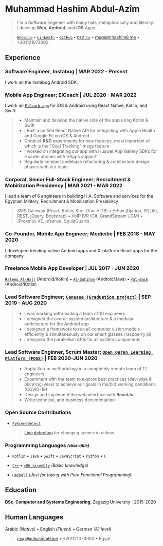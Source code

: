 # Muhammad Hashim Abdul-Azîm

> I'm a Software Engineer with many hats, metaphorically and literally. \
>  I develop **Web**, **Android**, and **iOS** Apps.

> [`Website`](https://mhashim6.me) • [`LinkedIn`](https://www.linkedin.com/in/mhashim6/) • [`GitHub`](https://github.com/mhashim6) • [`DEV.to`](https://dev.to/mhashim6) • <msg@mhashim6.me> • +201121073003

## Experience

### Software Engineer; Instabug | MAR 2022 - _Present_  
I work on the Instabug Android SDK.
### Mobile App Engineer; ElCoach | JUL 2020 - MAR 2022  
I work on [`ElCoach app`](https://elcoach.me) for iOS & Android using React Native, Kotlin, and Swift:  
> - Maintain and develop the native side of the app using Kotlin & Swift  
> - I Built a unified React Native API for integrating with Apple Health and Google Fit on iOS & Android  
> - Conduct **R&D** experiments for new features, most important of which is the "Goal Tracking" mega feature  
> - I worked on integrating our app with Huawei App Gallery SDKs for Huawei phones with GApps support  
> - Regularly conduct codebase refactoring & architecture design phases with our team  


### Corporal, Senior Full-Stack Engineer; Recruitment & Mobilization Presidency | MAR 2021 - MAR 2022  
I lead a team of 6 engineers in building H.A. Software and services for the Egyptian Military, Recruitment & Mobilization Presidency  
> SMS Gateway (React, Kotlin, Ktor, Oracle DB) • E-Fax (Django, SQLite, REST, jQuery, Bootstrap)  • VoIP IVR (C#, GrandStream UCM)  • (Proxmox VE, pfsense, SquidGuard)

### Co-Founder, Mobile App Engineer; Medicibe | FEB 2018 - MAY 2020

I developed trending native Android apps and X-platform React apps for the company.

### Freelance Mobile App Developer | JUL 2017 - JUN 2020

[`Rafeeq Al-Hajj`](https://play.google.com/store/apps/details?id=com.kaf.hajjcompanion) (Android/Kotlin) • [`Al-Sahihan`](https://play.google.com/store/apps/details?id=mhashim6.android.thetwoauthentics) (Android/Java) • [`Put-Back`](https://play.google.com/store/apps/details?id=mhashim6.android.putback) (Android/Kotlin)


  <div style="page-break-after: always;"></div>

### Lead Software Engineer; [`Canesee (Graduation project)`](https://github.com/canesee-project)  | SEP 2019 - AUG 2020

> - I was working with/leading a team of 10 engineers  
> - I designed the overall system architecture & a modular architecture for the Android app  
> - I designed a framework to run all computer vision models efficiently & simultaneously on our smart glasses (raspberry pi)  
> - I designed the parallelism APIs for all system components  


### Lead Software Enginner, Scrum Master; [`Open Quran Learning Platform (FOSS)`](https://github.com/Open-Quran-Learning) | FEB 2020-JUN 2020

> - Apply Scrum methodology in a completely remote team of 12 engineers  
> - Experiment with the team to explore best practices (dev-wise & planning-wise) to achieve our goals in morbid working conditions (COVID-19)  
> - Design and implement the web interface with **ReactJs**  
> - Write technical, and business documentation  

### Open Source Contributions

- [`PySceneDetect`](https://pyscenedetect.readthedocs.io/en/stable/)

  > [Live detection](https://github.com/Breakthrough/PySceneDetect/pull/151) for changing scenes in videos

### Programming Languages <i style="font-size: small;">(click-able)</i>

- [`Kotlin`](https://github.com/mhashim6?tab=repositories&language=kotlin) • [`Java`](https://github.com/mhashim6?tab=repositories&language=java) • [`Swift`](https://github.com/mhashim6?tab=repositories&language=swift) • [`JavaScript`](https://github.com/mhashim6?tab=repositories&language=javascript) • [`Python`](https://github.com/mhashim6?tab=repositories&language=python) • [`C`](https://github.com/mhashim6?tab=repositories&language=c)

- [`C++`](https://github.com/mhashim6?tab=repositories&language=c%2B%2B) • [`x86_assembly`](https://github.com/mhashim6?tab=repositories&language=assembly) _(Basic knowledge)_

- [`Haskell`](https://github.com/mhashim6?tab=repositories&language=haskell) _(Just for toying with Pure Functional Programming)_

## Education

**BSc, Computer and Systems Engineering**; Zagazig University | 2015-2020
## Human Languages

Arabic _(Native)_ • English _(Fluent)_ • German _(A1 level)_
> <msg@mhashim6.me> • +201121073003 • Egypt
